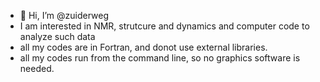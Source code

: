 - 👋 Hi, I’m @zuiderweg
- I am interested in NMR, strutcure and dynamics and computer code to analyze such data
- all my codes are in Fortran, and donot use external libraries.
- all my codes run from the command line, so no graphics software is needed.

